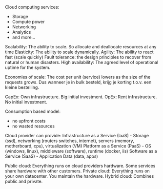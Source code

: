 Cloud computing services:
- Storage
- Compute power
- Networking
- Analytics
- and more...

Scalability: The ability to scale. So allocate and deallocate resources at any time
Elasticity: The ability to scale dynamically. 
Agility: The ability to react fast (scale quickly)
Fault tolerance: the design principles to recover from natural or human disasters. 
High availability: The agreed level of operational uptime for the system. 

Economies of scale: The cost per unit (service) lowers as the size of the requests grows.
	Dus wanneer je in bulk besteld, krijg je korting t.o.v. een kleine bestelling.

CapEx: Own infrastructure. Big initial investment. 
OpEx: Rent infrastructure. No initial investment.

Consumption based model:
- no upfront costs
- no wasted resources

Cloud provider can provide:
	Infrastructure as a Service (IaaS)
	- Storage (ssd), networking (routers switches, internet), servers (memory, motherboard, cpu), virtualization (VM)
	Platform as a Service (PaaS)
	- OS (windows, linux), middleware (software), runtime (docker, iis)
	Software as a Service (SaaS)
	- Application Data (data, apps)

Public cloud: Everything runs on cloud providers hardware. Some services share hardware with other customers.
Private cloud: Everything runs on your own datacenter. You maintain the hardware. 
Hybrid cloud: Combines public and private. 

 

